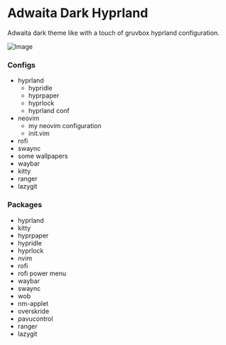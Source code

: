 # Adwaita Dark Hyprland

Adwaita dark theme like with a touch of gruvbox hyprland configuration.

![Image](https://github.com/user-attachments/assets/cea858d0-374c-4186-8752-421b01da2fb5)


### Configs
* hyprland
  * hypridle
  * hyprpaper
  * hyprlock
  * hyprland conf
* neovim
  * my neovim configuration
  * init.vim
* rofi
* swaync
* some wallpapers
* waybar
* kitty   
* ranger
* lazygit

### Packages
* hyprland
* kitty
* hyprpaper
* hypridle
* hyprlock
* nvim
* rofi
* rofi power menu
* waybar
* swaync
* wob
* nm-applet
* overskride
* pavucontrol
* ranger
* lazygit



